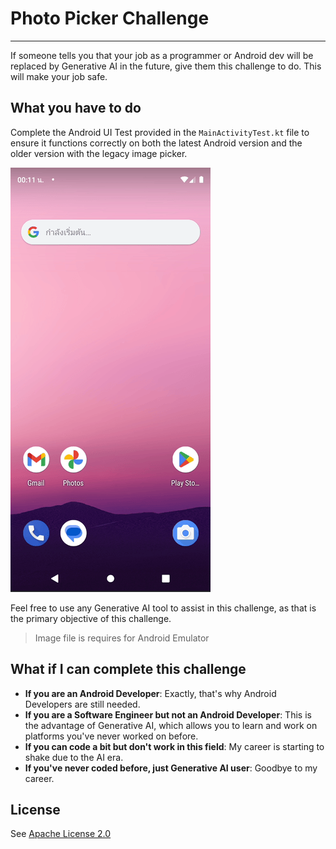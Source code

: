 # Photo Picker Challenge
---
If someone tells you that your job as a programmer or Android dev will be replaced by Generative AI in the future, give them this challenge to do. This will make your job safe.

## What you have to do
Complete the Android UI Test provided in the `MainActivityTest.kt` file to ensure it functions correctly on both the latest Android version and the older version with the legacy image picker.

![Expect UI test](./public/sample.gif)

Feel free to use any Generative AI tool to assist in this challenge, as that is the primary objective of this challenge.

> Image file is requires for Android Emulator

## What if I can complete this challenge

* **If you are an Android Developer**: Exactly, that's why Android Developers are still needed.
* **If you are a Software Engineer but not an Android Developer**: This is the advantage of Generative AI, which allows you to learn and work on platforms you've never worked on before.
* **If you can code a bit but don't work in this field**: My career is starting to shake due to the AI era.
* **If you've never coded before, just Generative AI user**: Goodbye to my career.

## License
See [Apache License 2.0](./LICENSE)
